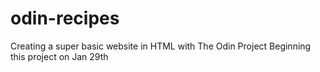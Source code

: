 # odin-recipes
Creating a super basic website in HTML with The Odin Project
Beginning this project on Jan 29th